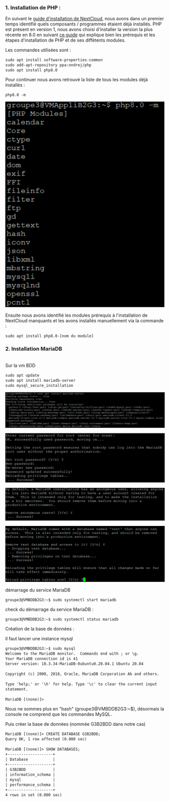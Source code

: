 ### 1. Installation de PHP :  

En suivant le [guide d'installation de NextCloud](https://docs.nextcloud.com/server/latest/admin_manual/installation/source_installation.html#prerequisites-for-manual-installation), nous avons dans un premier temps identifié quels composants / programmes étaient déjà installés. PHP est présent en version 1, nous avons choisi d'installer la version la plus récente en 8.0  en suivant [ce guide](https://linuxize.com/post/how-to-install-php-8-on-ubuntu-20-04/) qui explique bien les prérequis et les étapes d'installation de PHP et de ses diffétents modules.  

Les commandes utilisées sont :  
```console
sudo apt install software-properties-common
sudo add-apt-repository ppa:ondrej/php
sudo apt install php8.0
```
Pour continuer nous avons retrouvé la liste de tous les modules déjà installés :  

```console
php8.0 -m
```  

![phpModuleList](https://github.com/simplon-lanloBaptiste/Brief2_groupe3/blob/main/IMG/MARIADB/1_screen1_PHP_modulesList.png)  

Ensuite nous avons identifié les modules prérequis à l'installation de NextCloud manquants et les avons installés manuellement via la commande :  
```console
sudo apt install php8.0-[nom du module]
```  

### 2. Installation MariaDB  
</br>
Sur la vm BDD  

```console
sudo apt update
sudo apt install mariadb-server
sudo mysql_secure_installation
```
![installMariaDB1](https://github.com/simplon-lanloBaptiste/Brief2_groupe3/blob/main/IMG/MARIADB/0_screen1_InstallMariaDB.png)  

![installMariaDB2](https://github.com/simplon-lanloBaptiste/Brief2_groupe3/blob/main/IMG/MARIADB/0_screen2_InstallMariaDBRootPWD.png)  

![installMariaDB3](https://github.com/simplon-lanloBaptiste/Brief2_groupe3/blob/main/IMG/MARIADB/0_screen3_InstallMariaDBAnonymousUser.png)  

![installMariaDB4](https://github.com/simplon-lanloBaptiste/Brief2_groupe3/blob/main/IMG/MARIADB/0_screen4_InstallMariaDBLastSteps.png)  


démarrage du service MariaDB

```console
groupe3@VMBDDB2G3:~$ sudo systemctl start mariadb
```

check du démarrage du service MariaDB :

```console
groupe3@VMBDDB2G3:~$ sudo systemctl status mariadb
```
Création de la base de données :  

Il faut lancer une instance mysql
```console
groupe3@VMBDDB2G3:~$ sudo mysql
Welcome to the MariaDB monitor.  Commands end with ; or \g.
Your MariaDB connection id is 41
Server version: 10.3.34-MariaDB-0ubuntu0.20.04.1 Ubuntu 20.04

Copyright (c) 2000, 2018, Oracle, MariaDB Corporation Ab and others.

Type 'help;' or '\h' for help. Type '\c' to clear the current input statement.

MariaDB [(none)]>
```
Nous ne sommes plus en "bash" (groupe3@VMBDDB2G3:~$), désormais la console ne comprend que les commandes MySQL.  

Puis créer la base de données (nommée G3B2BDD dans notre cas)  

```console
MariaDB [(none)]> CREATE DATABASE G3B2BDD;
Query OK, 1 row affected (0.000 sec)

MariaDB [(none)]> SHOW DATABASES;
+--------------------+
| Database           |
+--------------------+
| G3B2BDD            |
| information_schema |
| mysql              |
| performance_schema |
+--------------------+
4 rows in set (0.000 sec)
```
